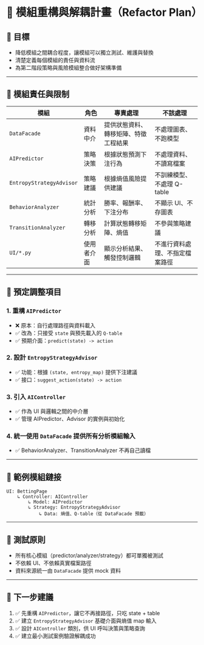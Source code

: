 # 🔧 模組重構與解耦計畫（Refactor Plan）

## 🎯 目標
- 降低模組之間耦合程度，讓模組可以獨立測試、維護與替換
- 清楚定義每個模組的責任與資料流
- 為第二階段策略與風險模組整合做好架構準備

---

## 📁 模組責任與限制

| 模組 | 角色 | 專責處理 | 不該處理 |
|------|------|-----------|-----------|
| `DataFacade` | 資料中介 | 提供狀態資料、轉移矩陣、特徵工程結果 | 不處理圖表、不跑模型 |
| `AIPredictor` | 策略決策 | 根據狀態預測下注行為 | 不處理資料、不讀寫檔案 |
| `EntropyStrategyAdvisor` | 策略建議 | 根據熵值風險提供建議 | 不訓練模型、不處理 Q-table |
| `BehaviorAnalyzer` | 統計分析 | 勝率、報酬率、下注分布 | 不顯示 UI、不存圖表 |
| `TransitionAnalyzer` | 轉移分析 | 計算狀態轉移矩陣、熵值 | 不參與策略建議 |
| `UI/*.py` | 使用者介面 | 顯示分析結果、觸發控制邏輯 | 不進行資料處理、不指定檔案路徑 |

---

## 🔁 預定調整項目

### 1. 重構 `AIPredictor`
- ❌ 原本：自行處理路徑與資料載入
- ✅ 改為：只接受 `state` 與預先載入的 `Q-table`
- ✅ 預期介面：`predict(state) -> action`

### 2. 設計 `EntropyStrategyAdvisor`
- ✅ 功能：根據 `(state, entropy_map)` 提供下注建議
- ✅ 接口：`suggest_action(state) -> action`

### 3. 引入 `AIController`
- ✅ 作為 UI 與邏輯之間的中介層
- ✅ 管理 AIPredictor、Advisor 的實例與初始化

### 4. 統一使用 `DataFacade` 提供所有分析模組輸入
- ✅ BehaviorAnalyzer、TransitionAnalyzer 不再自己讀檔

---

## 📌 範例模組鏈接

```
UI: BettingPage
    ↳ Controller: AIController
        ↳ Model: AIPredictor
        ↳ Strategy: EntropyStrategyAdvisor
            ↳ Data: 熵值、Q-table（從 DataFacade 預載）
```

---

## 🧪 測試原則
- 所有核心模組（predictor/analyzer/strategy）都可單獨被測試
- 不依賴 UI、不依賴真實檔案路徑
- 資料來源統一由 `DataFacade` 提供 mock 資料

---

## 🧱 下一步建議
1. ✅ 先重構 `AIPredictor`，讓它不再接路徑，只吃 state + table
2. ✅ 建立 `EntropyStrategyAdvisor` 基礎介面與熵值 map 輸入
3. ✅ 設計 `AIController` 類別，供 UI 呼叫決策與策略查詢
4. ✅ 建立最小測試案例驗證解耦成功


